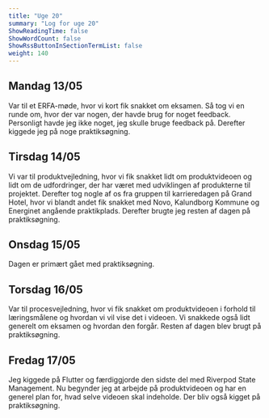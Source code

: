 ```yaml
---
title: "Uge 20"
summary: "Log for uge 20"
ShowReadingTime: false
ShowWordCount: false
ShowRssButtonInSectionTermList: false
weight: 140
---
```


## Mandag 13/05

Var til et ERFA-møde, hvor vi kort fik snakket om eksamen. Så tog vi en runde om, hvor der var nogen, der havde brug for noget feedback.
Personligt havde jeg ikke noget, jeg skulle bruge feedback på. Derefter kiggede jeg på noge praktiksøgning.

## Tirsdag 14/05

Vi var til produktvejledning, hvor vi fik snakket lidt om produktvideoen og lidt om de udfordringer, der har været med udviklingen af produkterne til projektet.
Derefter tog nogle af os fra gruppen til karrieredagen på Grand Hotel, hvor vi blandt andet fik snakket med Novo, Kalundborg Kommune og Energinet angående praktikplads. Derefter brugte jeg resten af dagen på praktiksøgning.

## Onsdag 15/05

Dagen er primært gået med praktiksøgning.

## Torsdag 16/05

Var til procesvejledning, hvor vi fik snakket om produktvideoen i forhold til læringsmålene og hvordan vi vil vise det i videoen. Vi snakkede også lidt generelt om eksamen og hvordan den forgår.
Resten af dagen blev brugt på praktiksøgning.

## Fredag 17/05

Jeg kiggede på Flutter og færdiggjorde den sidste del med Riverpod State Management. Nu begynder jeg at arbejde på produktvideoen og har en generel plan for, hvad selve videoen skal indeholde.
Der bliv også kigget på praktiksøgning.
